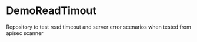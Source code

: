 # DemoReadTimout
Repository to test read timeout and server error scenarios when tested from apisec scanner
